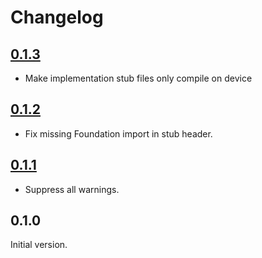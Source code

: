 # Changelog

## [0.1.3](https://github.com/xmartlabs/MetalPerformanceShadersProxy/releases/tag/0.1.3)

* Make implementation stub files only compile on device

## [0.1.2](https://github.com/xmartlabs/MetalPerformanceShadersProxy/releases/tag/0.1.2)

* Fix missing Foundation import in stub header.

## [0.1.1](https://github.com/xmartlabs/MetalPerformanceShadersProxy/releases/tag/0.1.1)

* Suppress all warnings.

## 0.1.0

Initial version.
